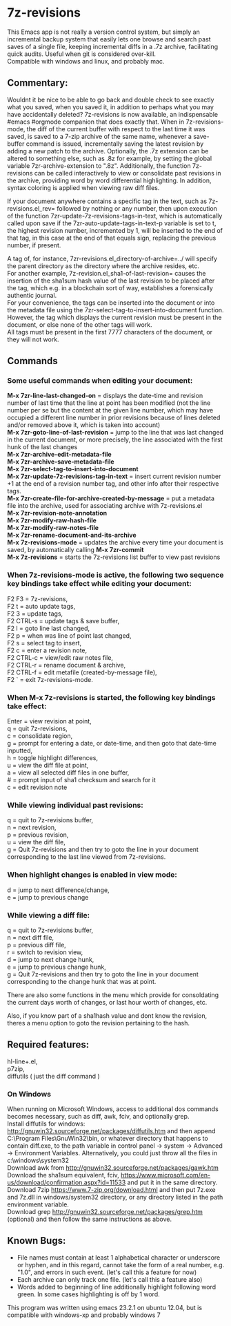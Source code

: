 # 7z-revisions
This Emacs app is not really a version control system, but simply an incremental backup system that easily lets one browse and search past saves of a single file, keeping incremental diffs in a .7z archive, facilitating quick audits.   Useful when git is considered over-kill.<br/>
Compatible with windows and linux, and probably mac.

## Commentary:


 Wouldnt it be nice to be able to go back and double check to see
 exactly what you saved, when you saved it, in addition to perhaps
 what you may have accidentally deleted?  7z-revisions is now
 available, an indispensable #emacs #orgmode companion that does
 exactly that.  When in 7z-revisions-mode, the diff of the current
 buffer with respect to the last time it was saved, is saved to a
 7-zip archive of the same name, whenever a save-buffer command is
 issued, incrementally saving the latest revision by adding a new
 patch to the archive.  Optionally, the .7z extension can be altered
 to something else, such as .8z for example, by setting the global
 variable 7zr-archive-extension to ".8z".  Additionally, the function
 7z-revisions can be called interactively to view or consolidate past
 revisions in the archive, providing word by word differential
 highlighting.  In addition, syntax coloring is applied when viewing
 raw diff files.<br/>

 If your document anywhere contains a specific tag in the text, such
 as 7z-revisions.el_rev= followed by nothing or any number, then upon
 execution of the function 7zr-update-7z-revisions-tags-in-text, which
 is automatically called upon save if the
 7zr-auto-update-tags-in-text-p variable is set to t, the highest
 revision number, incremented by 1, will be inserted to the end of
 that tag, in this case at the end of that equals sign, replacing the
 previous number, if present.<br/>
 
 A tag of, for instance, 7zr-revisions.el_directory-of-archive=../ will
 specify the parent directory as the directory where the archive
 resides, etc.<br/> 
 For another example, 7z-revision.el_sha1-of-last-revision= causes the
 insertion of the sha1sum hash value of the last revision to be placed
 after the tag, which e.g. in a blockchain sort of way, establishes a
 forensically authentic journal.<br/>
 For your convenience, the tags can be inserted into the document or
 into the metadata file using the
 7zr-select-tag-to-insert-into-document function.  However, the tag which displays the current revision must be present in the document, or else none of the other tags will work.<br/>
 All tags must be present in the first 7777 characters of the document, or they will not work.<br/>
 
## Commands<br/>
### Some useful commands when editing your document:<br/>
**M-x** **7zr-line-last-changed-on** = displays the date-time and revision number of last time that the line at point has been modified (not the line number per se but the content at the given line number, which may have occupied a different line number in prior revisions because of lines deleted and/or removed above it, which is taken into account)<br/>
**M-x** **7zr-goto-line-of-last-revision** = jump to the line that was last changed in the current document, or more precisely, the line associated with the first hunk of the last changes<br/>
**M-x** **7zr-archive-edit-metadata-file**<br/>
**M-x** **7zr-archive-save-metadata-file**<br/>
**M-x** **7zr-select-tag-to-insert-into-document**<br/> 
**M-x** **7zr-update-7z-revisions-tag-in-text** = insert current revision number +1 at the end of a revision number tag, and other info after their respective tags.<br/>
**M-x** **7zr-create-file-for-archive-created-by-message** = put a metadata file into the archive, used for associating archive with 7z-revisions.el<br/>
**M-x** **7zr-revision-note-annotation**<br/>
**M-x** **7zr-modify-raw-hash-file**<br/>
**M-x** **7zr-modify-raw-notes-file**<br/>
**M-x** **7zr-rename-document-and-its-archive**<br/>
**M-x** **7z-revisions-mode** = updates the archive every time your document is saved, by automatically calling **M-x** **7zr-commit**<br/>
**M-x** **7z-revisions** = starts the 7z-revisions list buffer to view past revisions<br/>
     
### When **7z-revisions-mode** is active, the following two sequence key bindings take effect while editing your document:<br/>
 F2 F3 = 7z-revisions,<br/>
 F2 t = auto update tags,<br/>
 F2 3 = update tags,<br/>
 F2 CTRL-s = update tags & save buffer,<br/>
 F2 l = goto line last changed,<br/>
 F2 p = when was line of point last changed,<br/>
 F2 s = select tag to insert,<br/>
 F2 c = enter a revision note,<br/>
 F2 CTRL-c = view/edit raw notes file,<br/>
 F2 CTRL-r = rename document & archive,<br/>
 F2 CTRL-f = edit metafile (created-by-message file),<br/>
 F2 ` = exit 7z-revisions-mode.<br/>


### When **M-x** **7z-revisions** is started, the following key bindings take effect:<br/>
 Enter = view revision at point,<br/> 
 q = quit 7z-revisions,<br/>
 c = consolidate region,<br/>
 g = prompt for entering a date, or date-time, and then goto that date-time inputted,<br/>
 h = toggle highlight differences,<br/>
 u = view the diff file at point,<br/>
 a = view all selected diff files in one buffer,<br/>
 \# = prompt input of sha1 checksum and search for it<br/>
 c = edit revision note

### While viewing individual past revisions:<br/>
 q = quit to 7z-revisions buffer,<br/>
 n = next revision,<br/>
 p = previous revision,<br/> 
 u = view the diff file,<br/>
 g = Quit 7z-revisions and then try to goto the line in your document corresponding to the last line viewed from 7z-revisions.<br/>
 

### When highlight changes is enabled in view mode:<br/>
 d = jump to next difference/change,<br/> 
 e = jump to previous change

### While viewing a diff file:<br/>
 q = quit to 7z-revisions buffer,<br/>
 n = next diff file,<br/>
 p = previous diff file,<br/>
 r = switch to revision view,<br/>
 d = jump to next change hunk,<br/>
 e = jump to previous change hunk, <br/>
 g = Quit 7z-revisions and then try to goto the line in your document corresponding to the change hunk that was at point.<br/>
 

 There are also some functions in the menu which provide for
 consoldating the current days worth of changes, or last hour
 worth of changes, etc.

 Also, if you know part of a sha1hash value and dont know the
 revision, theres a menu option to goto the revision pertaining to the
 hash.

## Required features:<br/>
   hl-line+.el,<br/>
   p7zip,<br/>
   diffutils  ( just the diff command )

### On Windows
 When running on Microsoft Windows, access to additional dos commands becomes necessary, such as diff, awk, fciv, and optionally grep.<br/>
   Install diffutils for windows: http://gnuwin32.sourceforge.net/packages/diffutils.htm and then append C:\Program Files\GnuWin32\bin, or whatever directory that happens to contain diff.exe, to the path variable in control panel -> system -> Advanced -> Environment Variables.  Alternatively, you could just throw all the files in c:\windows\system32<br/>
   Download awk from http://gnuwin32.sourceforge.net/packages/gawk.htm<br/>
   Download the sha1sum equivalent, fciv, https://www.microsoft.com/en-us/download/confirmation.aspx?id=11533 and put it in the same directory.<br/>
   Download 7zip https://www.7-zip.org/download.html and then put 7z.exe and 7z.dll in windows/system32 directory, or any directory listed in the path environment variable.<br/>
   Download grep http://gnuwin32.sourceforge.net/packages/grep.htm (optional) and then follow the same instructions as above.

 
## Known Bugs:

 - File names must contain at least 1 alphabetical character or
 underscore or hyphen, and in this regard, cannot take the form of a
 real number, e.g. "1.0", and errors in such event.  (let's call this a feature for now)
 - Each archive can only track one file.  (let's call this a
 feature also)
 - Words added to beginning of line additionally highlight following
     word green. In some cases highlighting is off by 1 word.

  This program was written using emacs 23.2.1 on ubuntu 12.04, but is
    compatible with windows-xp and probably windows 7
